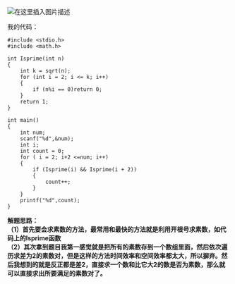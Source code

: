 ﻿![在这里插入图片描述](https://img-blog.csdnimg.cn/20190806135528546.png?x-oss-process=image/watermark,type_ZmFuZ3poZW5naGVpdGk,shadow_10,text_aHR0cHM6Ly9ibG9nLmNzZG4ubmV0L3UwMTIwMTE5MTI=,size_16,color_FFFFFF,t_70)  
  
  我的代码：  
  

```
#include <stdio.h>
#include <math.h>

int Isprime(int n)
{
	int k = sqrt(n);
	for (int i = 2; i <= k; i++)
	{
		if (n%i == 0)return 0;
	}
	return 1;
}

int main()
{
	int num;
	scanf("%d",&num);
	int i;
	int count = 0;
	for ( i = 2; i+2 <=num; i++)
	{
		if (Isprime(i) && Isprime(i + 2))
		{
			count++;
		}
	}
	printf("%d",count);
}
```
  
  **解题思路：  
  （1）首先要会求素数的方法，最常用和最快的方法就是利用开根号求素数，如代码上的Isprime函数  
  （2）其次拿到题目我第一感觉就是把所有的素数存到一个数组里面，然后依次遍历求差为2的素数对，但是这样的方法时间效率和空间效率都太大，所以摒弃。然后我想到的就是反正都是差2，直接求一个数和比它大2的数是否为素数，那么就可以直接求出所要满足的素数对了。**

